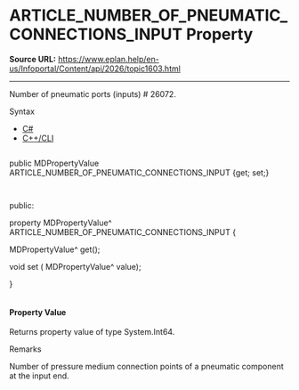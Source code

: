 # ARTICLE_NUMBER_OF_PNEUMATIC_CONNECTIONS_INPUT Property

**Source URL:** https://www.eplan.help/en-us/Infoportal/Content/api/2026/topic1603.html

---

Number of pneumatic ports (inputs) # 26072.

Syntax

- [C#](#i-syntax-CS)
- [C++/CLI](#i-syntax-CPP2005)

```
```
public MDPropertyValue ARTICLE_NUMBER_OF_PNEUMATIC_CONNECTIONS_INPUT {get; set;}
```
```

```
```
public:

property MDPropertyValue^ ARTICLE_NUMBER_OF_PNEUMATIC_CONNECTIONS_INPUT {

   MDPropertyValue^ get();

   void set (    MDPropertyValue^ value);

}
```
```

#### Property Value

Returns property value of type System.Int64.

Remarks

Number of pressure medium connection points of a pneumatic component at the input end.
